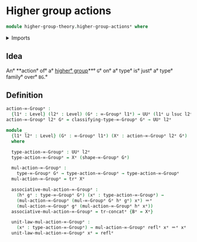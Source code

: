 # Higher group actions

```agda
module higher-group-theory.higher-group-actionsᵉ where
```

<details><summary>Imports</summary>

```agda
open import foundation.identity-typesᵉ
open import foundation.transport-along-identificationsᵉ
open import foundation.universe-levelsᵉ

open import higher-group-theory.higher-groupsᵉ
```

</details>

## Idea

Anᵉ **actionᵉ ofᵉ aᵉ [higherᵉ group](higher-group-theory.higher-groups.md)**ᵉ `G`ᵉ onᵉ aᵉ
typeᵉ isᵉ justᵉ aᵉ typeᵉ familyᵉ overᵉ `BG`.ᵉ

## Definition

```agda
action-∞-Groupᵉ :
  {l1ᵉ : Level} (l2ᵉ : Level) (Gᵉ : ∞-Groupᵉ l1ᵉ) → UUᵉ (l1ᵉ ⊔ lsuc l2ᵉ)
action-∞-Groupᵉ l2ᵉ Gᵉ = classifying-type-∞-Groupᵉ Gᵉ → UUᵉ l2ᵉ

module _
  {l1ᵉ l2ᵉ : Level} (Gᵉ : ∞-Groupᵉ l1ᵉ) (Xᵉ : action-∞-Groupᵉ l2ᵉ Gᵉ)
  where

  type-action-∞-Groupᵉ : UUᵉ l2ᵉ
  type-action-∞-Groupᵉ = Xᵉ (shape-∞-Groupᵉ Gᵉ)

  mul-action-∞-Groupᵉ :
    type-∞-Groupᵉ Gᵉ → type-action-∞-Groupᵉ → type-action-∞-Groupᵉ
  mul-action-∞-Groupᵉ = trᵉ Xᵉ

  associative-mul-action-∞-Groupᵉ :
    (hᵉ gᵉ : type-∞-Groupᵉ Gᵉ) (xᵉ : type-action-∞-Groupᵉ) →
    (mul-action-∞-Groupᵉ (mul-∞-Groupᵉ Gᵉ hᵉ gᵉ) xᵉ) ＝ᵉ
    (mul-action-∞-Groupᵉ gᵉ (mul-action-∞-Groupᵉ hᵉ xᵉ))
  associative-mul-action-∞-Groupᵉ = tr-concatᵉ {Bᵉ = Xᵉ}

  unit-law-mul-action-∞-Groupᵉ :
    (xᵉ : type-action-∞-Groupᵉ) → mul-action-∞-Groupᵉ reflᵉ xᵉ ＝ᵉ xᵉ
  unit-law-mul-action-∞-Groupᵉ xᵉ = reflᵉ
```